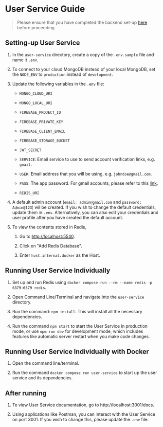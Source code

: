 # User Service Guide

> Please ensure that you have completed the backend set-up [here](../README.md) before proceeding.

## Setting-up User Service

1. In the `user-service` directory, create a copy of the `.env.sample` file and name it `.env`.

2. To connect to your cloud MongoDB instead of your local MongoDB, set the `NODE_ENV` to `production` instead of `development`.

3. Update the following variables in the `.env` file:

   - `MONGO_CLOUD_URI`

   - `MONGO_LOCAL_URI`

   - `FIREBASE_PROJECT_ID`

   - `FIREBASE_PRIVATE_KEY`

   - `FIREBASE_CLIENT_EMAIL`

   - `FIREBASE_STORAGE_BUCKET`

   - `JWT_SECRET`

   - `SERVICE`: Email service to use to send account verification links, e.g. `gmail`.

   - `USER`: Email address that you will be using, e.g. `johndoe@gmail.com`.

   - `PASS`: The app password. For gmail accounts, please refer to this [link](https://support.google.com/accounts/answer/185833?hl=en).

   - `REDIS_URI`

4. A default admin account (`email: admin@gmail.com` and `password: Admin@123`) wil be created. If you wish to change the default credentials, update them in `.env`. Alternatively, you can also edit your credentials and user profile after you have created the default account.

5. To view the contents stored in Redis,

   1. Go to [http://localhost:5540](http://localhost:5540).

   2. Click on "Add Redis Database".

   3. Enter `host.internal.docker` as the Host.

## Running User Service Individually

1. Set up and run Redis using `docker compose run --rm --name redis -p 6379:6379 redis`.

2. Open Command Line/Terminal and navigate into the `user-service` directory.

3. Run the command: `npm install`. This will install all the necessary dependencies.

4. Run the command `npm start` to start the User Service in production mode, or use `npm run dev` for development mode, which includes features like automatic server restart when you make code changes.

## Running User Service Individually with Docker

1. Open the command line/terminal.

2. Run the command `docker compose run user-service` to start up the user service and its dependencies.

## After running

1. To view User Service documentation, go to http://localhost:3001/docs.

2. Using applications like Postman, you can interact with the User Service on port 3001. If you wish to change this, please update the `.env` file.
